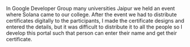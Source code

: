 In Google Developer Group many universities Jaipur we held an event where Solana came to our college. After the event we had to distribute certificates digitally to the participants, I made the certificate designs and entered the details, but it was difficult to distribute it to all the people so I develop this portal such that person can enter their name and get their certificate.
